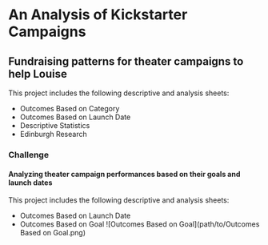 # An Analysis of Kickstarter Campaigns
## Fundraising patterns for theater campaigns to help Louise
This project includes the following descriptive and analysis sheets:
* Outcomes Based on Category
* Outcomes Based on Launch Date
* Descriptive Statistics
* Edinburgh Research
### Challenge
#### Analyzing theater campaign performances based on their goals and launch dates
This project includes the following descriptive and analysis sheets:
* Outcomes Based on Launch Date  
* Outcomes Based on Goal
![Outcomes Based on Goal](path/to/Outcomes Based on Goal.png)
